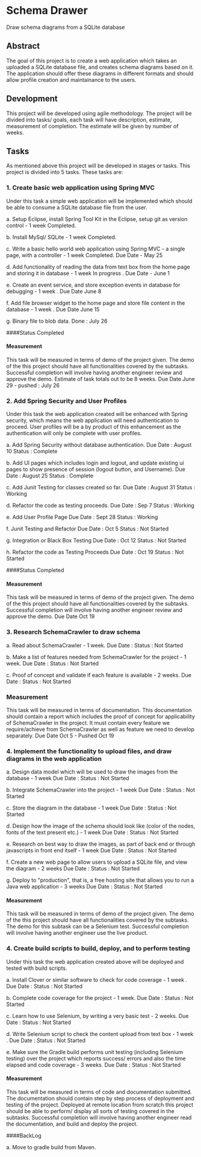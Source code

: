 # Schema Drawer
Draw schema diagrams from a SQLite database

## Abstract
The goal of this project is to create a web application which takes an uploaded a SQLite database file, and creates schema diagrams based on it. The application should offer these diagrams in different formats and should allow profile creation and maintainance to the users.

## Development
This project will be developed using agile methodology. The project will be divided into tasks/ goals, each task will have description, estimate, measurement of completion. The estimate will be given by number of weeks.

## Tasks
As mentioned above this project will be developed in stages or tasks. This project is divided into 5 tasks.
These tasks are:

### 1. Create basic web application using Spring MVC

Under this task a simple web application will be implemented which should be able to consume a SQLite database file from the user. 

  a. Setup Eclipse, install Spring Tool Kit in the Eclipse, setup git as version control - 1 week
     Completed.
  
  b. Install MySql/ SQLite - 1 week
     Completed.
  
  c. Write a basic hello world web application using Spring MVC - a single page, with a controller - 1 week
     Completed. Due Date - May 25 
  
  d. Add functionality of reading the data from text box from the home page and storing it in database - 1 week In progress . Due Date - June 1
  
  e. Create an event service, and store exception events in database for debugging - 1 week . Due Date June 8
  
  f. Add file browser widget to the home page and store file content in the database - 1 week . Due Date June 15
  
  g. Binary file to blob data. Done : July 26
  
####Status 
Completed
  
  
#### Measurement 
This task will be measured in terms of demo of the project given. The demo of the this project should have all functionalities covered by the subtasks. Successful completion will involve having another engineer review and approve the demo. Estimate of task totals out to be 8 weeks. Due Date June 29 - pushed : July 26


### 2. Add Spring Security and User Profiles

Under this task the web application created will be enhanced with Spring security, which means the web application will need authentication to proceed. User profiles will be a by product of this enhancement as the authentication will only be complete with user profiles.

  a. Add Spring Security without database authentication. 
  Due Date : August 10
  Status : Complete
  
  b. Add UI pages which includes login and logout, and update existing ui pages to show presence of session (logout button, and Username).
  Due Date : August 25
  Status : Complete
  
  c. Add Junit Testing for classes created so far.
  Due Date : August 31
  Status : Working
  
  d. Refactor the code as testing proceeds.
  Due Date : Sep 7
  Status : Working
  
  e. Add User Profile Page
  Due Date : Sept 28
  Status : Working
  
  f. Junit Testing and Refactor
  Due Date : Oct 5
  Status : Not Started
  
  g. Integration or Black Box Testing
  Due Date : Oct 12
  Status : Not Started
  
  h. Refactor the code as Testing Proceeds
  Due Date : Oct 19
  Status : Not Started
  
####Status 
Completed
  
  
#### Measurement 
This task will be measured in terms of demo of the project given. The demo of the this project should have all functionalities covered by the subtasks. Successful completion will involve having another engineer review and approve the demo. Due Date Oct 19

  
### 3. Research SchemaCrawler to draw schema

  a. Read about SchemaCrawler - 1 week. 
  Due Date : 
  Status : Not Started
  
  b. Make a list of features needed from SchemaCrawler for the project - 1 week. 
  Due Date : 
  Status : Not Started
  
  c. Proof of concept and validate if each feature is available - 2 weeks. 
  Due Date : 
  Status : Not Started
  
### Measurement
This task will be measured in terms of documentation. This documentation should contain a report which includes the proof of concept for applicability of SchemaCrawler in the project. It must contain every feature we require/achieve from SchemaCrawler as well as feature we need to develop separately. Due Date Oct 5 - Pushed Oct 19

### 4. Implement the functionality to upload files, and draw diagrams in the web application

  a. Design data model which will be used to draw the images from the database - 1 week 
  Due Date : 
  Status : Not Started
  
  b. Integrate SchemaCrawler into the project - 1 week 
  Due Date : 
  Status : Not Started
  
  c. Store the diagram in the database - 1 week 
  Due Date : 
  Status : Not Started
  
  d. Design how the image of the schema should look like (color of the nodes, fonts of the text present etc.) - 1 week 
  Due Date : 
  Status : Not Started
  
  e. Research on best way to draw the images, as part of back end or through javascripts in front end itself - 1 week 
  Due Date : 
  Status : Not Started
  
  f. Create a new web page to allow users to upload a SQLite file, and view the diagram - 2 weeks 
  Due Date : 
  Status : Not Started
  
  g. Deploy to "production", that is, a free hosting site that allows you to run a Java web application - 3 weeks   Due Date : 
  Status : Not Started
  
#### Measurement 
This task will be measured in terms of demo of the project given. The demo of the this project should have all functionalities covered by the subtasks. The demo for this subtask can be a Selenium test. Successful completion will involve having another engineer use the live product. 

### 4. Create build scripts to build, deploy, and to perform testing

Under this task the web application created above will be deployed and tested with build scripts. 

  a. Install Clover or similar software to check for code coverage - 1 week .
  Due Date :
  Status : Not Started
  
  b. Complete code coverage for the project - 1 week.
  Due Date :
  Status : Not Started
  
  c. Learn how to use Selenium, by writing a very basic test - 2 weeks. 
  Due Date : 
  Status : Not Started
  
  d. Write Selenium script to check the content upload from text box - 1 week . 
  Due Date : 
  Status : Not Started
  
  e. Make sure the Gradle build performs unit testing (including Selenium testing) over the project which reports success/ errors and also the time elapsed and code coverage - 3 weeks. 
  Due Date :
  Status : Not Started
  
#### Measurement 
This task will be measured in terms of code and documentation submitted. The documentation should contain step by step process of deployment and testing of the project. Deployed at remote location from scratch this project should be able to perform/ display all sorts of testing covered in the subtasks. Successful completion will involve having another engineer read the documentation, and build and deploy the project. 
  
####BackLog
  
a. Move to gradle build from Maven.
  
  
  
  
